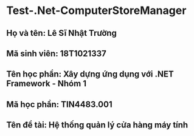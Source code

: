 # Test-.Net-ComputerStoreManager
## Họ và tên: Lê Sĩ Nhật Trường
## Mã sinh viên: 18T1021337
## Tên học phần: Xây dựng ứng dụng với .NET Framework - Nhóm 1
## Mã học phần: TIN4483.001
## Tên đề tài: Hệ thống quản lý cửa hàng máy tính
